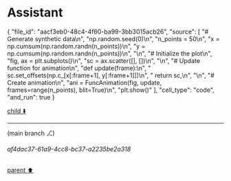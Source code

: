 # Assistant

{
  "file_id": "aacf3eb0-48c4-4f60-ba99-3bb3015acb26",
  "source": [
    "# Generate synthetic data\n",
    "np.random.seed(0)\n",
    "n_points = 50\n",
    "x = np.cumsum(np.random.randn(n_points))\n",
    "y = np.cumsum(np.random.randn(n_points))\n",
    "\n",
    "# Initialize the plot\n",
    "fig, ax = plt.subplots()\n",
    "sc = ax.scatter([], [])\n",
    "\n",
    "# Update function for animation\n",
    "def update(frame):\n",
    "    sc.set_offsets(np.c_[x[:frame+1], y[:frame+1]])\n",
    "    return sc,\n",
    "\n",
    "# Create animation\n",
    "ani = FuncAnimation(fig, update, frames=range(n_points), blit=True)\n",
    "plt.show()"
  ],
  "cell_type": "code",
  "and_run": true
}

[child ⬇️](#af4dac37-61a9-4cc8-bc37-a2235be2a318)

---

(main branch ⎇)
###### af4dac37-61a9-4cc8-bc37-a2235be2a318
[parent ⬆️](#a3e9a1cd-aadb-46bc-b082-86d15a475628)
